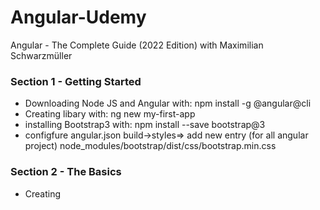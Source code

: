 # Angular-Udemy

Angular - The Complete Guide (2022 Edition) with Maximilian Schwarzmüller

<h3>Section 1 - Getting Started</h3>
<ul>
  <li>Downloading Node JS and Angular with: npm install -g @angular@cli</li>
  <li>Creating libary with: ng new my-first-app</li>
  <li>installing Bootstrap3 with: npm install --save bootstrap@3 </li>
  <li>configfure angular.json build->styles=> add new entry (for all angular project) node_modules/bootstrap/dist/css/bootstrap.min.css </li>
</ul>

<h3>Section 2 - The Basics</h3>
<ul>
  <li>Creating</li>
</ul>
